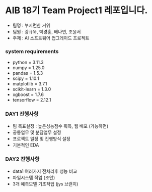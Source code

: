 # AIB 18기 Team Project1 레포입니다.
* 팀명 : 부지런한 거위
* 팀원 : 강규욱, 박경훈, 배나연, 조윤서
* 주제 : AI 소프트웨어 업그레이드 프로젝트

### system requirements
* python = 3.11.3
* numpy = 1.25.0
* pandas = 1.5.3
* scipy = 1.10.1
* matplotlib = 3.7.1
* scikit-learn = 1.3.0
* xgboost = 1.7.6
* tensorflow = 2.12.1

### DAY1 진행사항
* 팀 목표설정 : 높은성능점수 획득, 웹 배포 (가능하면)
* 공통업무 및 분담업무 설정
* 프로젝트 일정 및 진행방식 설정
* 기본적인 EDA

### DAY2 진행사항
* data1 여러가지 전처리후 성능 비교
* 파일시스템 작업 (초안)
* 3개 예측모델 기초작업 (jys 브랜치)
